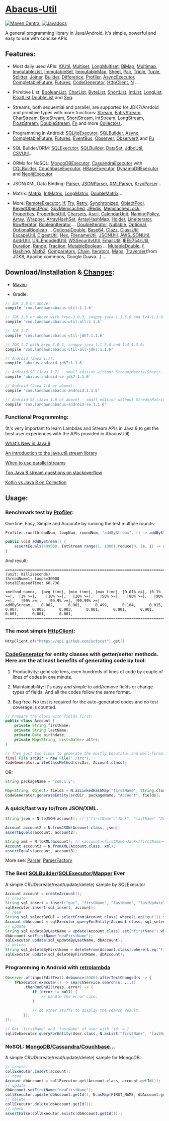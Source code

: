 # [Abacus-Util](http://www.landawn.com)

[![Maven Central](https://img.shields.io/maven-central/v/com.landawn/abacus-util.svg)](https://maven-badges.herokuapp.com/maven-central/com.landawn/abacus-util/)
[![Javadocs](https://www.javadoc.io/badge/com.landawn/abacus-util-all.svg)](https://www.javadoc.io/doc/com.landawn/abacus-util-all)

A general programming library in Java/Android. It's simple, powerful and easy to use with concise APIs

## Features:

* Most daily used APIs: [IOUtil][], [Multiset][], [LongMultiset][], [BiMap][], [Multimap][], [ImmutableList][], [ImmutableSet][], [ImmutableMap][], [Sheet][], [Pair][], [Triple][], [Tuple][], [Splitter][], [Joiner][], [Builder][], [Difference][], [Profiler][], [AsyncExecutor][], [CompletableFuture][], [Futures][], [CodeGenerator][], [HttpClient][], [N][] ...

* Primitive List: [BooleanList][], [CharList][], [ByteList][], [ShortList][], [IntList][], [LongList][], [FloatList][],[DoubleList][] and [Seq][].

* Streams, both sequential and parallel, are supported for JDK7/Anrdoid and primitive types with more functions: [Stream][], [EntryStream][], [CharStream][], [ByteStream][], [ShortStream][], [IntStream][], [LongStream][], [FloatStream][], [DoubleStream][], [Fn][] and more [Collectors][].

* Programming in Android: [SQLiteExecutor][], [SQLBuilder][], [Async][], [CompletableFuture][CompletableFuture_Android], [Futures][Futures_Android], [EventBus][], [Observer][], [ObserverX][] and [Fu][]

* SQL Builder/ORM: [SQLExecutor][], [SQLBuilder][], [DataSet][], [JdbcUtil][], [CSVUtil][]...

* ORMs for NoSQL: [MongoDBExecutor][], [CassandraExecutor][] with [CQLBuilder][], [CouchbaseExecutor][], [HBaseExecutor][], [DynamoDBExecutor][] and [Neo4jExecutor][]

* JSON/XML Data Binding: [Parser][], [JSONParser][], [XMLParser][], [KryoParser][]...

* Matrix: [Matrix][], [IntMatrix][], [LongMatrix][], [DoubleMatrix][]...

* More: [RemoteExecutor](https://static.javadoc.io/com.landawn/abacus-util-all/1.1.6/com/landawn/abacus/util/RemoteExecutor.html),
[If](https://static.javadoc.io/com.landawn/abacus-util-all/1.1.6/com/landawn/abacus/util/If.html),
[Try](https://static.javadoc.io/com.landawn/abacus-util-all/1.1.6/com/landawn/abacus/util/Try.html),
[Retry](https://static.javadoc.io/com.landawn/abacus-util-all/1.1.6/com/landawn/abacus/util/Retry.html),
[Synchronized](https://static.javadoc.io/com.landawn/abacus-util-all/1.1.6/com/landawn/abacus/util/Synchronized.html),
[ObjectPool](https://static.javadoc.io/com.landawn/abacus-util-all/1.1.6/com/landawn/abacus/pool/ObjectPool.html),
[KeyedObjectPool](https://static.javadoc.io/com.landawn/abacus-util-all/1.1.6/com/landawn/abacus/pool/KeyedObjectPool.html),
[SpyMemcached](https://static.javadoc.io/com.landawn/abacus-util-all/1.1.6/com/landawn/abacus/cache/SpyMemcached.html),
[JRedis](https://static.javadoc.io/com.landawn/abacus-util-all/1.1.6/com/landawn/abacus/cache/JRedis.html),
[MemcachedLock](https://static.javadoc.io/com.landawn/abacus-util-all/1.1.6/com/landawn/abacus/util/MemcachedLock.html),
[Properties](https://static.javadoc.io/com.landawn/abacus-util-all/1.1.6/com/landawn/abacus/util/Properties.html),
[PropertiesUtil](https://static.javadoc.io/com.landawn/abacus-util-all/1.1.6/com/landawn/abacus/util/PropertiesUtil.html),
[Charsets](https://static.javadoc.io/com.landawn/abacus-util-all/1.1.6/com/landawn/abacus/util/Charsets.html),
[Ascii](https://static.javadoc.io/com.landawn/abacus-util-all/1.1.6/com/landawn/abacus/util/Ascii.html),
[CalendarUnit](https://static.javadoc.io/com.landawn/abacus-util-all/1.1.6/com/landawn/abacus/util/CalendarUnit.html),
[NamingPolicy](https://static.javadoc.io/com.landawn/abacus-util-all/1.1.6/com/landawn/abacus/util/NamingPolicy.html),
[Array](https://static.javadoc.io/com.landawn/abacus-util-all/1.1.6/com/landawn/abacus/util/Array.html),
[Wrapper](https://static.javadoc.io/com.landawn/abacus-util-all/1.1.6/com/landawn/abacus/util/Wrapper.html),
[ArrayHashSet](https://static.javadoc.io/com.landawn/abacus-util-all/1.1.6/com/landawn/abacus/util/ArrayHashSet.html),
[ArrayHashMap](https://static.javadoc.io/com.landawn/abacus-util-all/1.1.6/com/landawn/abacus/util/ArrayHashMap.html),
[Holder](https://static.javadoc.io/com.landawn/abacus-util-all/1.1.6/com/landawn/abacus/util/Holder.html),
[LineIterator](https://static.javadoc.io/com.landawn/abacus-util-all/1.1.6/com/landawn/abacus/util/LineIterator.html),
[RowIterator](https://static.javadoc.io/com.landawn/abacus-util-all/1.1.6/com/landawn/abacus/util/RowIterator.html),
[BooleanIterator](https://static.javadoc.io/com.landawn/abacus-util-all/1.1.6/com/landawn/abacus/util/BooleanIterator.html)
...
[DoubleIterator](https://static.javadoc.io/com.landawn/abacus-util-all/1.1.6/com/landawn/abacus/util/DoubleIterator.html),
[Nullable](https://static.javadoc.io/com.landawn/abacus-util-all/1.1.6/com/landawn/abacus/util/Nullable.html),
[Optional](https://static.javadoc.io/com.landawn/abacus-util-all/1.1.6/com/landawn/abacus/util/Optional.html),
[OptionalBoolean](https://static.javadoc.io/com.landawn/abacus-util-all/1.1.6/com/landawn/abacus/util/OptionalBoolean.html)
...
[OptionalDouble](https://static.javadoc.io/com.landawn/abacus-util-all/1.1.6/com/landawn/abacus/util/OptionalDouble.html),
[Base64](https://static.javadoc.io/com.landawn/abacus-util-all/1.1.6/com/landawn/abacus/util/Base64.html),
[Clazz](https://static.javadoc.io/com.landawn/abacus-util-all/1.1.6/com/landawn/abacus/util/Clazz.html),
[ClassUtil](https://static.javadoc.io/com.landawn/abacus-util-all/1.1.6/com/landawn/abacus/util/ClassUtil.html),
[EscapeUtil](https://static.javadoc.io/com.landawn/abacus-util-all/1.1.6/com/landawn/abacus/util/EscapeUtil.html),
[DigestUtil](https://static.javadoc.io/com.landawn/abacus-util-all/1.1.6/com/landawn/abacus/util/DigestUtil.html),
[Hex](https://static.javadoc.io/com.landawn/abacus-util-all/1.1.6/com/landawn/abacus/util/Hex.html),
[FilenameUtil](https://static.javadoc.io/com.landawn/abacus-util-all/1.1.6/com/landawn/abacus/util/FilenameUtil.html),
[JSONUtil](https://static.javadoc.io/com.landawn/abacus-util-all/1.1.6/com/landawn/abacus/util/JSONUtil.html),
[AWSJSONUtil](https://static.javadoc.io/com.landawn/abacus-util-all/1.1.6/com/landawn/abacus/util/AWSJSONUtil.html),
[AddrUtil](https://static.javadoc.io/com.landawn/abacus-util-all/1.1.6/com/landawn/abacus/util/AddrUtil.html),
[URLEncodedUtil](https://static.javadoc.io/com.landawn/abacus-util-all/1.1.6/com/landawn/abacus/util/URLEncodedUtil.html),
[WSSecurityUtil](https://static.javadoc.io/com.landawn/abacus-util-all/1.1.6/com/landawn/abacus/util/WSSecurityUtil.html),
[EmailUtil](https://static.javadoc.io/com.landawn/abacus-util-all/1.1.6/com/landawn/abacus/util/EmailUtil.html),
[IEEE754rUtil](https://static.javadoc.io/com.landawn/abacus-util-all/1.1.6/com/landawn/abacus/util/IEEE754rUtil.html),
[Duration](https://static.javadoc.io/com.landawn/abacus-util-all/1.1.6/com/landawn/abacus/util/Duration.html),
[Range](https://static.javadoc.io/com.landawn/abacus-util-all/1.1.6/com/landawn/abacus/util/Range.html),
[Fraction](https://static.javadoc.io/com.landawn/abacus-util-all/1.1.6/com/landawn/abacus/util/Fraction.html),
[MutableBoolean](https://static.javadoc.io/com.landawn/abacus-util-all/1.1.6/com/landawn/abacus/util/MutableBoolean.html)
...
[MutableDouble](https://static.javadoc.io/com.landawn/abacus-util-all/1.1.6/com/landawn/abacus/util/MutableDouble.html),
[f](https://static.javadoc.io/com.landawn/abacus-util-all/1.1.6/com/landawn/abacus/util/f.html),
[Hashing](https://static.javadoc.io/com.landawn/abacus-util-all/1.1.6/com/landawn/abacus/hash/Hashing.html),
[Math2](https://static.javadoc.io/com.landawn/abacus-util-all/1.1.6/com/landawn/abacus/util/Math2.html),
[Comparators](https://static.javadoc.io/com.landawn/abacus-util-all/1.1.6/com/landawn/abacus/util/Comparators.html),
[Chain](https://static.javadoc.io/com.landawn/abacus-util-all/1.1.6/com/landawn/abacus/util/Chain.html),
[Iterators](https://static.javadoc.io/com.landawn/abacus-util-all/1.1.6/com/landawn/abacus/util/Iterators.html),
[Maps](https://static.javadoc.io/com.landawn/abacus-util-all/1.1.6/com/landawn/abacus/util/Maps.html),
[Traverser](https://static.javadoc.io/com.landawn/abacus-util-all/1.1.6/com/landawn/abacus/util/Traverser.html)(from JDK8, Apache commons, Google Guava...) ...


## Download/Installation & [Changes](https://github.com/landawn/AbacusUtil/blob/master/CHANGES.md):

* [Maven](http://search.maven.org/#search%7Cga%7C1%7Cg%3A%22com.landawn%22)

* Gradle:
```gradle
// JDK 1.8 or above:
compile 'com.landawn:abacus-util:1.1.6'

// JDK 1.8 or above with kryo-3.0.3, snappy-java-1.1.5.6 and lz4-1.3.0:
compile 'com.landawn:abacus-util-all:1.1.6'

// JDK 1.7:
compile 'com.landawn:abacus-util-jdk7:1.1.6'

// JDK 1.7 with kryo-3.0.3, snappy-java-1.1.5.6 and lz4-1.3.0:
compile 'com.landawn:abacus-util-all-jdk7:1.1.6'

// Android (Java 1.7):
compile 'abacus-android-jdk7:1.1.6'

// Android-SE (Java 1.7) - small edition without Stream/Matrix/Sheet/...:
compile 'abacus-android-se-jdk7:1.1.6'

// Android (Java 1.8 or above):
compile 'com.landawn:abacus-android:1.1.6'

// Android-SE (Java 1.8 or above) - small edition without Stream/Matrix/Sheet/...:
compile 'com.landawn:abacus-android-se:1.1.6'
```
### Functional Programming:
(It's very important to learn Lambdas and Stream APIs in Java 8 to get the best user experiences with the APIs provided in AbacusUtil)

[What's New in Java 8](https://leanpub.com/whatsnewinjava8/read)

[An introduction to the java.util.stream library](https://www.ibm.com/developerworks/library/j-java-streams-1-brian-goetz/index.html)

[When to use parallel streams](http://gee.cs.oswego.edu/dl/html/StreamParallelGuidance.html)

[Top Java 8 stream questions on stackoverflow](./Top_java_8_stream_questions_so.md)

[Kotlin vs Java 8 on Collection](./Java_Kotlin.md)


## Usage:

### Benchmark test by [Profiler][]:

One line: Easy, Simple and Accurate by running the test multiple rounds:
```java
Profiler.run(threadNum, loopNum, roundNum, "addByStream", () -> addByStream()).printResult();

public void addByStream() {
    assertEquals(499500, IntStream.range(1, 1000).reduce(0, (s, i) -> s += i));
}

```
And result:
```
========================================================================================================================
(unit: milliseconds)
threadNum=1; loops=30000
totalElapsedTime: 60.736

<method name>,  |avg time|, |min time|, |max time|, |0.01% >=|, |0.1% >=|,  |1% >=|,    |10% >=|,   |20% >=|,   |50% >=|,   |80% >=|,   |90% >=|,   |99% >=|,   |99.9% >=|, |99.99% >=|
addByStream,    0.002,      0.001,      0.499,      0.104,      0.015,      0.007,      0.003,      0.003,      0.001,      0.001,      0.001,      0.001,      0.001,      0.001,      
========================================================================================================================
```
### The most simple [HttpClient][]:

```java
HttpClient.of("https://api.github.com/octocat").get()
```

### [CodeGenerator](https://static.javadoc.io/com.landawn/abacus-util-all/1.1.6/com/landawn/abacus/util/CodeGenerator.html) for entity classes with getter/setter methods. Here are the at least benefits of generating code by tool:

1. Productivity: generate tens, even hundreds of lines of code by couple of lines of codes in one minute.

2. Maintainability: It's easy and simple to add/remove fields or change types of fields. And all the codes follow the same format.

3. Bug free. No test is required for the auto-generated codes and no test coverage is counted. 

```java
// Prepare the class with fields first:
public class Account {
    private String firstName;
    private String lastName;
    private Date birthdate;
    private Map<String, List<Date>> attrs;
}

// Then just two lines to generate the mostly beautiful and well-formatted entity class:
final File srcDir = new File("./src");
CodeGenerator.writeClassMethod(srcDir, Account.class);
```
OR:

```java
String packageName = "com.x.y";

Map<String, Object> fields = N.asLinkedHashMap("firstName", String.class, "lastName", String.class, "birthdate", Date.class, "attrs", "Map<String, List<java.sql.Date>>");
CodeGenerator.generateEntity(srcDir, packageName, "Account", fields);
```

### A quick/fast way to/from JSON/XML.
```java
String json = N.toJSON(account); // {"firstName":"Jack", "lastName":"Do", "birthDate":1495815803177}

Account account2 = N.fromJSON(Account.class, json);
assertEquals(account, account2);

String xml = N.toXML(account); // <account><firstName>Jack</firstName><lastName>Do</lastName><birthDate>1495815803177</birthDate></account>
Account account3 = N.fromXML(Account.class, xml);
assertEquals(account, account3);
```

More see: [Parser](https://static.javadoc.io/com.landawn/abacus-util-all/1.1.6/com/landawn/abacus/parser/Parser.html), [ParserFactory](https://static.javadoc.io/com.landawn/abacus-util-all/1.1.6/com/landawn/abacus/parser/ParserFactory.html)

### The Best [SQLBuilder][]/[SQLExecutor][]/[Mapper] Ever
A simple CRUD(create/read/update/delete) sample by SQLExecutor

```java
Account account = createAccount();
// create
String sql_insert = insert("gui", "firstName", "lastName", "lastUpdateTime").into(Account.class).sql();
sqlExecutor.insert(sql_insert, account);
// read
String sql_selectByGUI = selectFrom(Account.class).where(L.eq("gui")).sql();
Account dbAccount = sqlExecutor.queryForEntity(Account.class, sql_selectByGUI, account);
// update
String sql_updateByLastName = update(Account.class).set("firstName").where(L.eq("lastName")).sql();
dbAccount.setFirstName("newFirstName");
sqlExecutor.update(sql_updateByLastName, dbAccount);
// delete
String sql_deleteByFirstName = deleteFrom(Account.class).where(L.eq("firstName)).sql();
sqlExecutor.update(sql_deleteByFirstName, dbAccount);
```

### Programming in Android with [retrolambda](https://github.com/orfjackal/retrolambda)

```java
Observer.of(inputEditText).debounce(3000).afterTextChanged(s -> {
    TPExecutor.execute(() -> searchService.search(s, ...))
        .thenRunOnUI((resp, error) -> {
            if (error != null) {
                // handle the error case.
            }
            
            // do other stuffs to display the search result.            
        });
});

// Get 'firstName' and 'lastName' of user with 'id' = 1.             
sqliteExecutor.queryForEntity(User.class, N.asList("firstName", "lastName"), eq("id", 1));
```

### NoSQL: [MongoDB][MongoDBExecutor]/[Cassandra][CassandraExecutor]/[Couchbase][CouchbaseExecutor]...
A simple CRUD(create/read/update/delete) sample for MongoDB:
```java
// create
collExecutor.insert(account);
// read
Account dbAccount = collExecutor.get(Account.class, account.getId());
// update
dbAccount.setFirstName("newFirstName");
collExecutor.update(dbAccount.getId(), N.asMap(FIRST_NAME, dbAccount.getFirstName()));
// delete
collExecutor.delete(dbAccount.getId());
// check
assertFalse(collExecutor.exists(dbAccount.getId()));
```


[IOUtil]: https://static.javadoc.io/com.landawn/abacus-util-all/1.1.6/com/landawn/abacus/util/IOUtil.html
[Multiset]: https://static.javadoc.io/com.landawn/abacus-util-all/1.1.6/com/landawn/abacus/util/Multiset.html
[LongMultiset]: https://static.javadoc.io/com.landawn/abacus-util-all/1.1.6/com/landawn/abacus/util/LongMultiset.html
[BiMap]: https://static.javadoc.io/com.landawn/abacus-util-all/1.1.6/com/landawn/abacus/util/BiMap.html
[Multimap]: https://static.javadoc.io/com.landawn/abacus-util-all/1.1.6/com/landawn/abacus/util/Multimap.html
[ImmutableList]: https://static.javadoc.io/com.landawn/abacus-util-all/1.1.6/com/landawn/abacus/util/ImmutableList.html
[ImmutableSet]: https://static.javadoc.io/com.landawn/abacus-util-all/1.1.6/com/landawn/abacus/util/ImmutableSet.html
[ImmutableMap]: https://static.javadoc.io/com.landawn/abacus-util-all/1.1.6/com/landawn/abacus/util/ImmutableMap.html
[Sheet]: https://static.javadoc.io/com.landawn/abacus-util-all/1.1.6/com/landawn/abacus/util/Sheet.html
[Pair]: https://static.javadoc.io/com.landawn/abacus-util-all/1.1.6/com/landawn/abacus/util/Pair.html
[Triple]: https://static.javadoc.io/com.landawn/abacus-util-all/1.1.6/com/landawn/abacus/util/Triple.html
[Tuple]: https://static.javadoc.io/com.landawn/abacus-util-all/1.1.6/com/landawn/abacus/util/Tuple.html
[Splitter]: https://static.javadoc.io/com.landawn/abacus-util-all/1.1.6/com/landawn/abacus/util/Splitter.html
[Joiner]: https://static.javadoc.io/com.landawn/abacus-util-all/1.1.6/com/landawn/abacus/util/Joiner.html
[Builder]: https://static.javadoc.io/com.landawn/abacus-util-all/1.1.6/com/landawn/abacus/util/Builder.html
[Difference]: https://static.javadoc.io/com.landawn/abacus-util-all/1.1.6/com/landawn/abacus/util/Difference.html
[Profiler]: https://static.javadoc.io/com.landawn/abacus-util-all/1.1.6/com/landawn/abacus/util/Profiler.html
[AsyncExecutor]: https://static.javadoc.io/com.landawn/abacus-util-all/1.1.6/com/landawn/abacus/util/AsyncExecutor.html
[CompletableFuture]: https://static.javadoc.io/com.landawn/abacus-util-all/1.1.6/com/landawn/abacus/util/CompletableFuture.html
[Futures]: https://static.javadoc.io/com.landawn/abacus-util-all/1.1.6/com/landawn/abacus/util/Futures.html
[CodeGenerator]: https://static.javadoc.io/com.landawn/abacus-util-all/1.1.6/com/landawn/abacus/util/CodeGenerator.html
[HttpClient]: https://static.javadoc.io/com.landawn/abacus-util-all/1.1.6/com/landawn/abacus/http/HttpClient.html
[N]:https://static.javadoc.io/com.landawn/abacus-util-all/1.1.6/com/landawn/abacus/util/N.html

[BooleanList]: https://static.javadoc.io/com.landawn/abacus-util-all/1.1.6/com/landawn/abacus/util/BooleanList.html
[CharList]: https://static.javadoc.io/com.landawn/abacus-util-all/1.1.6/com/landawn/abacus/util/CharList.html
[ByteList]: https://static.javadoc.io/com.landawn/abacus-util-all/1.1.6/com/landawn/abacus/util/ByteList.html
[ShortList]: https://static.javadoc.io/com.landawn/abacus-util-all/1.1.6/com/landawn/abacus/util/ShortList.html
[IntList]: https://static.javadoc.io/com.landawn/abacus-util-all/1.1.6/com/landawn/abacus/util/IntList.html
[LongList]: https://static.javadoc.io/com.landawn/abacus-util-all/1.1.6/com/landawn/abacus/util/LongList.html
[FloatList]: https://static.javadoc.io/com.landawn/abacus-util-all/1.1.6/com/landawn/abacus/util/FloatList.html
[DoubleList]: https://static.javadoc.io/com.landawn/abacus-util-all/1.1.6/com/landawn/abacus/util/DoubleList.html
[Seq]: https://static.javadoc.io/com.landawn/abacus-util-all/1.1.6/com/landawn/abacus/util/Seq.html

[Stream]: https://static.javadoc.io/com.landawn/abacus-util-all/1.1.6/com/landawn/abacus/util/stream/Stream.html
[EntryStream]: https://static.javadoc.io/com.landawn/abacus-util-all/1.1.6/com/landawn/abacus/util/stream/EntryStream.html
[CharStream]: https://static.javadoc.io/com.landawn/abacus-util-all/1.1.6/com/landawn/abacus/util/stream/CharStream.html
[ByteStream]: https://static.javadoc.io/com.landawn/abacus-util-all/1.1.6/com/landawn/abacus/util/stream/ByteStream.html
[ShortStream]: https://static.javadoc.io/com.landawn/abacus-util-all/1.1.6/com/landawn/abacus/util/stream/ShortStream.html
[IntStream]: https://static.javadoc.io/com.landawn/abacus-util-all/1.1.6/com/landawn/abacus/util/stream/IntStream.html
[LongStream]: https://static.javadoc.io/com.landawn/abacus-util-all/1.1.6/com/landawn/abacus/util/stream/LongStream.html
[FloatStream]: https://static.javadoc.io/com.landawn/abacus-util-all/1.1.6/com/landawn/abacus/util/stream/FloatStream.html
[DoubleStream]: https://static.javadoc.io/com.landawn/abacus-util-all/1.1.6/com/landawn/abacus/util/stream/DoubleStream.html
[Fn]: https://static.javadoc.io/com.landawn/abacus-util-all/1.1.6/com/landawn/abacus/util/Fn.html
[Collectors]: https://static.javadoc.io/com.landawn/abacus-util-all/1.1.6/com/landawn/abacus/util/stream/Collectors.html

[SQLiteExecutor]: https://static.javadoc.io/com.landawn/abacus-util-all/1.1.6/com/landawn/abacus/android/util/SQLiteExecutor.html
[SQLBuilder]: https://static.javadoc.io/com.landawn/abacus-util-all/1.1.6/com/landawn/abacus/util/SQLBuilder.html
[Async]: https://static.javadoc.io/com.landawn/abacus-util-all/1.1.6/com/landawn/abacus/android/util/Async.html
[CompletableFuture_Android]: https://static.javadoc.io/com.landawn/abacus-util-all/1.1.6/com/landawn/abacus/android/util/CompletableFuture.html
[Futures_Android]: https://static.javadoc.io/com.landawn/abacus-util-all/1.1.6/com/landawn/abacus/android/util/Futures.html
[EventBus]: https://static.javadoc.io/com.landawn/abacus-util-all/1.1.6/com/landawn/abacus/eventBus/EventBus.html
[Observer]: https://static.javadoc.io/com.landawn/abacus-util-all/1.1.6/com/landawn/abacus/android/util/Observer.html
[ObserverX]: https://static.javadoc.io/com.landawn/abacus-util-all/1.1.6/com/landawn/abacus/android/util/ObserverX.html
[Fu]: https://static.javadoc.io/com.landawn/abacus-util-all/1.1.6/com/landawn/abacus/android/util/Fu.html

[SQLExecutor]: https://static.javadoc.io/com.landawn/abacus-util-all/1.1.6/com/landawn/abacus/util/SQLExecutor.html
[Mapper]: https://static.javadoc.io/com.landawn/abacus-util-all/1.1.6/com/landawn/abacus/util/SQLExecutor.Mapper.html
[SQLBuilder]: https://static.javadoc.io/com.landawn/abacus-util-all/1.1.6/com/landawn/abacus/util/SQLBuilder.html
[DataSet]: https://static.javadoc.io/com.landawn/abacus-util-all/1.1.6/com/landawn/abacus/DataSet.html
[JdbcUtil]: https://static.javadoc.io/com.landawn/abacus-util-all/1.1.6/com/landawn/abacus/util/JdbcUtil.html
[CSVUtil]: https://static.javadoc.io/com.landawn/abacus-util-all/1.1.6/com/landawn/abacus/util/CSVUtil.html

[MongoDBExecutor]: https://static.javadoc.io/com.landawn/abacus-util-all/1.1.6/com/landawn/abacus/util/MongoDBExecutor.html
[CassandraExecutor]: https://static.javadoc.io/com.landawn/abacus-util-all/1.1.6/com/landawn/abacus/util/CassandraExecutor.html
[CQLBuilder]: https://static.javadoc.io/com.landawn/abacus-util-all/1.1.6/com/landawn/abacus/util/CQLBuilder.html
[CouchbaseExecutor]: https://static.javadoc.io/com.landawn/abacus-util-all/1.1.6/com/landawn/abacus/util/CouchbaseExecutor.html
[HBaseExecutor]: https://static.javadoc.io/com.landawn/abacus-util-all/1.1.6/com/landawn/abacus/util/HBaseExecutor.html
[DynamoDBExecutor]: https://static.javadoc.io/com.landawn/abacus-util-all/1.1.6/com/landawn/abacus/util/DynamoDBExecutor.html
[Neo4jExecutor]: https://static.javadoc.io/com.landawn/abacus-util-all/1.1.6/com/landawn/abacus/util/Neo4jExecutor.html

[Parser]: https://static.javadoc.io/com.landawn/abacus-util-all/1.1.6/com/landawn/abacus/parser/Parser.html
[JSONParser]: https://static.javadoc.io/com.landawn/abacus-util-all/1.1.6/com/landawn/abacus/parser/JSONParser.html
[XMLParser]: https://static.javadoc.io/com.landawn/abacus-util-all/1.1.6/com/landawn/abacus/parser/XMLParser.html
[KryoParser]: https://static.javadoc.io/com.landawn/abacus-util-all/1.1.6/com/landawn/abacus/parser/KryoParser.html

[Matrix]: https://static.javadoc.io/com.landawn/abacus-util-all/1.1.6/com/landawn/abacus/util/Matrix.html
[IntMatrix]: https://static.javadoc.io/com.landawn/abacus-util-all/1.1.6/com/landawn/abacus/util/IntMatrix.html
[LongMatrix]: https://static.javadoc.io/com.landawn/abacus-util-all/1.1.6/com/landawn/abacus/util/LongMatrix.html
[DoubleMatrix]: https://static.javadoc.io/com.landawn/abacus-util-all/1.1.6/com/landawn/abacus/util/DoubleMatrix.html
